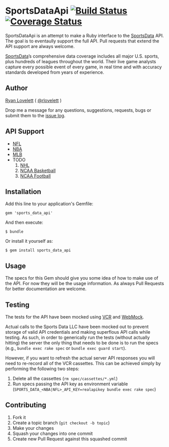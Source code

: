 # SportsDataApi [![Build Status](https://travis-ci.org/RLovelett/sports_data_api.png?branch=master)](https://travis-ci.org/RLovelett/sports_data_api) [![Coverage Status](https://coveralls.io/repos/RLovelett/sports_data_api/badge.png?branch=master)](https://coveralls.io/r/RLovelett/sports_data_api?branch=master)

SportsDataApi is an attempt to make a Ruby interface to the
[SportsData](http://www.sportsdatallc.com/) API. The goal is to
eventaully support the full API. Pull requests that extend the API
support are always welcome.

[SportsData](http://www.sportsdatallc.com/)’s comprehensive data coverage includes all major U.S. sports,
plus hundreds of leagues throughout the world. Their live game analysts
capture every possible event of every game, in real time and with
accuracy standards developed from years of experience.

## Author

[Ryan Lovelett](http://ryan.lovelett.me/) ( [@rlovelett](http://twitter.com/#!/rlovelett) )

Drop me a message for any questions, suggestions, requests, bugs or
submit them to the [issue
log](https://github.com/rlovelett/sports_data_api/issues).

## API Support

  * [NFL](http://developer.sportsdatallc.com/docs/NFL_API)
  * [NBA](http://developer.sportsdatallc.com/docs/NBA_API)
  * [MLB](http://developer.sportsdatallc.com/docs/MLB_API)
  * TODO
    1. [NHL](http://developer.sportsdatallc.com/docs/NHL_API)
    2. [NCAA Basketball](http://developer.sportsdatallc.com/docs/NCAA_Mens_Basketball)
    3. [NCAA Football](http://developer.sportsdatallc.com/docs/NCAA_Football_API)

## Installation

Add this line to your application's Gemfile:

    gem 'sports_data_api'

And then execute:

    $ bundle

Or install it yourself as:

    $ gem install sports_data_api

## Usage

The specs for this Gem should give you some idea of how to make use of
the API. For now they will be the usage information. As always Pull
Requests for better documentation are welcome.

## Testing

The tests for the API have been mocked using [VCR](https://github.com/vcr/vcr) and [WebMock](https://github.com/bblimke/webmock).

Actual calls to the Sports Data LLC have been mocked out to prevent storage of valid API credentials and making
superflous API calls while testing. As such, in order to generically run the tests (without actually hitting)
the server the only thing that needs to be done is to run the specs (e.g., `bundle exec rake spec` or
`bundle exec guard start`).

However, if you want to refresh the actual server API responses you will need to re-record all of the VCR cassettes.
This can be achieved simply by performing the following two steps:

1. Delete all the cassettes (`rm spec/cassettes/*.yml`)
2. Run specs passing the API key as environment variable (`SPORTS_DATA_<NBA|NFL>_API_KEY=realapikey bundle exec rake spec`)

## Contributing

1. Fork it
2. Create a topic branch (`git checkout -b topic`)
3. Make your changes
4. Squash your changes into one commit
5. Create new Pull Request against this squashed commit
